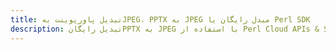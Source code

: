---title: تبدیل پاورپوینت بهJPEG، PPTX به JPEG مبدل رایگان یا Perl SDKdescription: تبدیل رایگانPPTX به JPEG با استفاده از Perl Cloud APIs & SDK. همچنین اسناد Microsoft PowerPoint را در Cloud ایجاد، ویرایش و رندر کنید.---